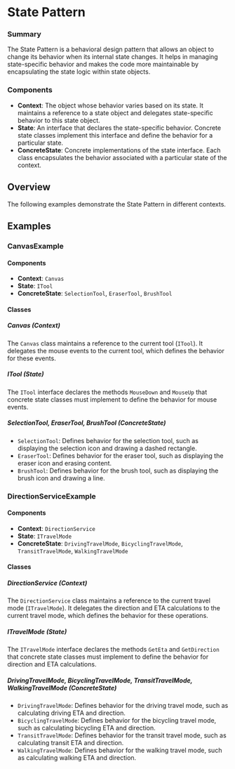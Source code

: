﻿# State Pattern

### Summary

The State Pattern is a behavioral design pattern that allows an object to change its behavior when its internal state changes. It helps in managing state-specific behavior and makes the code more maintainable by encapsulating the state logic within state objects.

### Components

- **Context**: The object whose behavior varies based on its state. It maintains a reference to a state object and delegates state-specific behavior to this state object.
- **State**: An interface that declares the state-specific behavior. Concrete state classes implement this interface and define the behavior for a particular state.
- **ConcreteState**: Concrete implementations of the state interface. Each class encapsulates the behavior associated with a particular state of the context.

## Overview

The following examples demonstrate the State Pattern in different contexts.

## Examples

### CanvasExample

#### Components

- **Context**: `Canvas`
- **State**: `ITool`
- **ConcreteState**: `SelectionTool`, `EraserTool`, `BrushTool`

#### Classes

##### Canvas (Context)

The `Canvas` class maintains a reference to the current tool (`ITool`). It delegates the mouse events to the current tool, which defines the behavior for these events.

##### ITool (State)

The `ITool` interface declares the methods `MouseDown` and `MouseUp` that concrete state classes must implement to define the behavior for mouse events.

##### SelectionTool, EraserTool, BrushTool (ConcreteState)

- `SelectionTool`: Defines behavior for the selection tool, such as displaying the selection icon and drawing a dashed rectangle.
- `EraserTool`: Defines behavior for the eraser tool, such as displaying the eraser icon and erasing content.
- `BrushTool`: Defines behavior for the brush tool, such as displaying the brush icon and drawing a line.

### DirectionServiceExample

#### Components

- **Context**: `DirectionService`
- **State**: `ITravelMode`
- **ConcreteState**: `DrivingTravelMode`, `BicyclingTravelMode`, `TransitTravelMode`, `WalkingTravelMode`

#### Classes

##### DirectionService (Context)

The `DirectionService` class maintains a reference to the current travel mode (`ITravelMode`). It delegates the direction and ETA calculations to the current travel mode, which defines the behavior for these operations.

##### ITravelMode (State)

The `ITravelMode` interface declares the methods `GetEta` and `GetDirection` that concrete state classes must implement to define the behavior for direction and ETA calculations.

##### DrivingTravelMode, BicyclingTravelMode, TransitTravelMode, WalkingTravelMode (ConcreteState)

- `DrivingTravelMode`: Defines behavior for the driving travel mode, such as calculating driving ETA and direction.
- `BicyclingTravelMode`: Defines behavior for the bicycling travel mode, such as calculating bicycling ETA and direction.
- `TransitTravelMode`: Defines behavior for the transit travel mode, such as calculating transit ETA and direction.
- `WalkingTravelMode`: Defines behavior for the walking travel mode, such as calculating walking ETA and direction.
